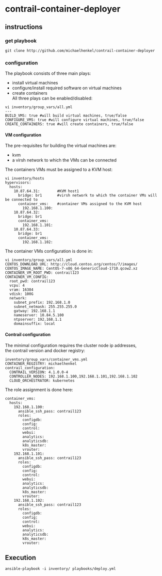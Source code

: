 # contrail-container-deployer
## instructions

### get playbook    

```
git clone http://github.com/michaelhenkel/contrail-container-deployer
```

### configuration    

The playbook consists of three main plays:    
- install virtual machines    
- configure/install required software on virtual machines    
- create containers    
All three plays can be enabled/disabled:    

```
vi inventory/group_vars/all.yml
---
BUILD_VMS: true #will build virtual machines, true/false
CONFIGURE_VMS: true #will configure virtual machines, true/false
CREATE_CONTAINERS: true #will create containers, true/false
```

#### VM configuration

The pre-requisites for building the virtual machines are:    
- kvm    
- a virsh network to which the VMs can be connected    

The containers VMs must be assigned to a KVM host:    
```
vi inventory/hosts
hypervisors:
  hosts:
    10.87.64.31:        #KVM host1
      bridge: br1       #virsh network to which the container VMs will be connected to
      container_vms:    #container VMs assigned to the KVM host
        192.168.1.100:
    10.87.64.32:
      bridge: br1
      container_vms:
        192.168.1.101:
    10.87.64.33:
      bridge: br1
      container_vms:
        192.168.1.102:
```

The container VMs configuration is done in:    
```
vi inventory/group_vars/all.yml
CENTOS_DOWNLOAD_URL: http://cloud.centos.org/centos/7/images/
CENTOS_IMAGE_NAME: CentOS-7-x86_64-GenericCloud-1710.qcow2.xz
CONTAINER_VM_ROOT_PWD: contrail123
CONTAINER_VM_CONFIG:
  root_pwd: contrail123
  vcpu: 4
  vram: 16384
  vdisk: 100G
  network:
    subnet_prefix: 192.168.1.0
    subnet_netmask: 255.255.255.0
    gatway: 192.168.1.1
    nameserver: 10.84.5.100
    ntpserver: 192.168.1.1
    domainsuffix: local
```

#### Contrail configuration

The minimal configuration requires the cluster node  ip addresses,    
the contrail version and docker registry:    
```
inventory/group_vars/container_vms.yml
CONTAINER_REGISTRY: michaelhenkel
contrail_configuration:
  CONTRAIL_VERSION: 4.1.0.0-4
  CONTROLLER_NODES: 192.168.1.100,192.168.1.101,192.168.1.102
  CLOUD_ORCHESTRATOR: kubernetes
```

The role assignment is done here:    
```
container_vms:
  hosts:
    192.168.1.100:
      ansible_ssh_pass: contrail123
      roles:
        configdb:
        config:
        control:
        webui:
        analytics:
        analyticsdb:
        k8s_master:
        vrouter:
    192.168.1.101:
      ansible_ssh_pass: contrail123
      roles:
        configdb:
        config:
        control:
        webui:
        analytics:
        analyticsdb:
        k8s_master:
        vrouter:
    192.168.1.102:
      ansible_ssh_pass: contrail123
      roles:
        configdb:
        config:
        control:
        webui:
        analytics:
        analyticsdb:
        k8s_master:
        vrouter:
```
## Execution

```
ansible-playbook -i inventory/ playbooks/deploy.yml
```
